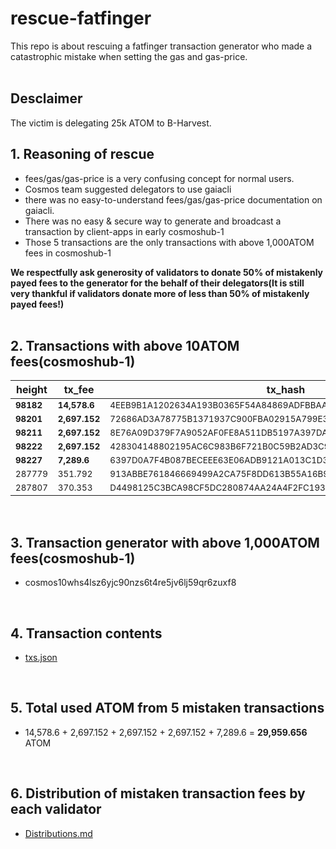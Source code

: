 # rescue-fatfinger

This repo is about rescuing a fatfinger transaction generator who made a catastrophic mistake when setting the gas and gas-price.
<br />
<br />


## Desclaimer

The victim is delegating 25k ATOM to B-Harvest.
<br />


## 1. Reasoning of rescue

- fees/gas/gas-price is a very confusing concept for normal users.
- Cosmos team suggested delegators to use gaiacli
- there was no easy-to-understand fees/gas/gas-price documentation on gaiacli.
- There was no easy & secure way to generate and broadcast a transaction by client-apps in early cosmoshub-1
- Those 5 transactions are the only transactions with above 1,000ATOM fees in cosmoshub-1

**We respectfully ask generosity of validators to donate 50% of mistakenly payed fees to the generator for the behalf of their delegators(It is still very thankful if validators donate more of less than 50% of mistakenly payed fees!)**
<br />
<br />


## 2. Transactions with above 10ATOM fees(cosmoshub-1)

height | tx_fee | tx_hash | tx_generator
--- | --- | --- | ---
<sub>**98182**</sub> | <sub>**14,578.6**</sub> | <sub>4EEB9B1A1202634A193B0365F54A84869ADFBBAAA94F30F01DB599725F1ED034</sub> | <sub>cosmos10whs4lsz6yjc90nzs6t4re5jv6lj59qr6zuxf8</sub>
<sub>**98201**</sub> | <sub>**2,697.152**</sub> | <sub>72686AD3A78775B1371937C900FBA02915A799E3763ADB35013F7A614E6596B4</sub> | <sub>cosmos10whs4lsz6yjc90nzs6t4re5jv6lj59qr6zuxf8</sub>
<sub>**98211**</sub> | <sub>**2,697.152**</sub> | <sub>8E76A09D379F7A9052AF0FE8A511DB5197A397DA0D4FF53C9982B4A51B6E40DB</sub> | <sub>cosmos10whs4lsz6yjc90nzs6t4re5jv6lj59qr6zuxf8</sub> 
<sub>**98222**</sub> | <sub>**2,697.152**</sub> | <sub>428304148802195AC6C983B6F721B0C59B2AD3C99B7E03410510601D2A6F716B</sub> | <sub>cosmos10whs4lsz6yjc90nzs6t4re5jv6lj59qr6zuxf8</sub> 
<sub>**98227**</sub> | <sub>**7,289.6**</sub> | <sub>6397D0A7F4B087BECEEE63E06ADB9121A013C1D3B0F8F361D52F515798F024D4</sub> | <sub>cosmos10whs4lsz6yjc90nzs6t4re5jv6lj59qr6zuxf8</sub>
<sub>287779</sub> | <sub>351.792</sub> | <sub>913ABBE761846669499A2CA75F8DD613B55A16B9522CCB703F76D08DDEA9413D</sub> | <sub>cosmos1eh6l0lzaw29rvkwt5wcazhddhfuq4qt8jyq8q6</sub>
<sub>287807</sub> | <sub>370.353</sub> | <sub>D4498125C3BCA98CF5DC280874AA24A4F2FC19314E46E784258935039D2A6942</sub> | <sub>cosmos1eh6l0lzaw29rvkwt5wcazhddhfuq4qt8jyq8q6</sub>


<br />


## 3. Transaction generator with above 1,000ATOM fees(cosmoshub-1)

- cosmos10whs4lsz6yjc90nzs6t4re5jv6lj59qr6zuxf8
<br />



## 4. Transaction contents

- [txs.json](https://github.com/b-harvest/rescue-fatfinger/blob/master/txs.json)
<br />

## 5. Total used ATOM from 5 mistaken transactions

- 14,578.6 + 2,697.152 + 2,697.152 + 2,697.152 + 7,289.6 = **29,959.656** ATOM
<br />

## 6. Distribution of mistaken transaction fees by each validator

- [Distributions.md](https://github.com/b-harvest/rescue-fatfinger/blob/master/Distribution.md)
